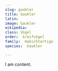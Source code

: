 ```yaml
---
slug: gaukler
title: Gaukler
latin:
image: Gaukler
wikipedia: 
class: Vögel
order:  Greifvögel
family:  Habichtartige
species:  Gaukler

---
```


I am content.
